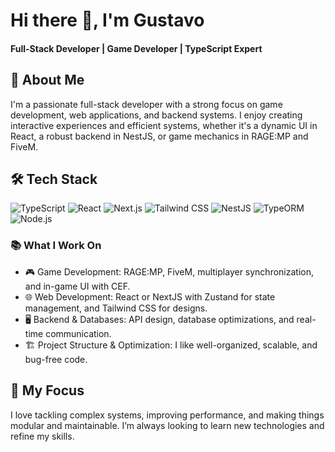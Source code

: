 # Hi there 👋, I'm Gustavo

#### Full-Stack Developer | Game Developer | TypeScript Expert

## 🚀 About Me

I'm a passionate full-stack developer with a strong focus on game development, web applications, and backend systems. I enjoy creating interactive experiences and efficient systems, whether it's a dynamic UI in React, a robust backend in NestJS, or game mechanics in RAGE:MP and FiveM.

## 🛠️ Tech Stack

![TypeScript](https://img.shields.io/badge/TypeScript-3178C6?style=for-the-badge&logo=typescript&logoColor=white)
![React](https://img.shields.io/badge/React-61DAFB?style=for-the-badge&logo=react&logoColor=white)
![Next.js](https://img.shields.io/badge/Next.js-000000?style=for-the-badge&logo=next.js&logoColor=white)
![Tailwind CSS](https://img.shields.io/badge/Tailwind%20CSS-06B6D4?style=for-the-badge&logo=tailwindcss&logoColor=white)
![NestJS](https://img.shields.io/badge/NestJS-E0234E?style=for-the-badge&logo=nestjs&logoColor=white)
![TypeORM](https://img.shields.io/badge/TypeORM-FF5864?style=for-the-badge&logo=typeorm&logoColor=white)
![Node.js](https://img.shields.io/badge/Node.js-339933?style=for-the-badge&logo=node.js&logoColor=white)

### 📚 What I Work On

- 🎮 Game Development: RAGE:MP, FiveM, multiplayer synchronization, and in-game UI with CEF.
- 🌐 Web Development: React or NextJS with Zustand for state management, and Tailwind CSS for designs.
- 🖥️ Backend & Databases: API design, database optimizations, and real-time communication.
- 🏗️ Project Structure & Optimization: I like well-organized, scalable, and bug-free code.

## 🎯 My Focus

I love tackling complex systems, improving performance, and making things modular and maintainable. I’m always looking to learn new technologies and refine my skills.
